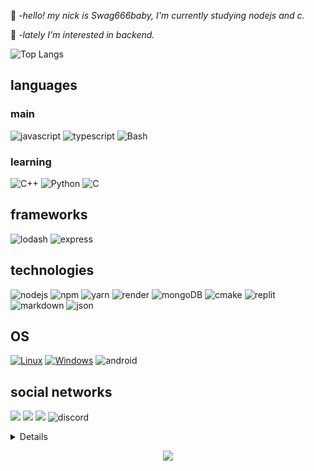 🦄 -*hello! my nick is Swag666baby, I'm currently studying nodejs and c.*

💠 -*lately I'm interested in backend.*

![Top Langs](https://github-readme-stats.vercel.app/api/top-langs/?username=Swag666baby&layout=compact&theme=radical)


## languages 
<p align="">

  ### main
  ![javascript](https://img.shields.io/badge/javascript-black?style=for-the-badge&logo=javascript)
![typescript](https://img.shields.io/badge/TypeScript-black?style=for-the-badge&logo=typescript&logoColor=white)
![Bash](https://img.shields.io/badge/bash-black?style=for-the-badge&logo=gnu-bash&logoColor=white)

  ### learning 
![C++](https://img.shields.io/badge/c++-black?style=for-the-badge&logo=cplusplus)
![Python](https://img.shields.io/badge/python-black?style=for-the-badge&logo=python)
![C](https://img.shields.io/badge/c-black?style=for-the-badge&logo=c)

## frameworks 
![lodash](https://img.shields.io/badge/Lodash-black?style=for-the-badge&logo=lodash&logoColor=white)
![express](https://img.shields.io/badge/Express.js-000000?style=for-the-badge&logo=express&logoColor=white)

## technologies 
![nodejs](https://img.shields.io/badge/Node.js-black?style=for-the-badge&logo=nodedotjs&logoColor=white)
![npm](https://img.shields.io/badge/npm-black?style=for-the-badge&logo=npm&logoColor=white)
![yarn](https://img.shields.io/badge/Yarn-black?style=for-the-badge&logo=yarn&logoColor=white)
![render](https://img.shields.io/badge/Render-black?style=for-the-badge&logo=render&logoColor=white)
![mongoDB](https://img.shields.io/badge/MongoDB-black?style=for-the-badge&logo=mongodb&logoColor=white)
![cmake](https://img.shields.io/badge/CMake-black?style=for-the-badge&logo=cmake&logoColor=white)
![replit](https://img.shields.io/badge/replit-black?style=for-the-badge&logo=replit&logoColor=white)
![markdown](https://img.shields.io/badge/Markdown-000000?style=for-the-badge&logo=markdown&logoColor=white)
![json](https://img.shields.io/badge/json-black?style=for-the-badge&logo=json&logoColor=white)

## OS
[![Linux](https://img.shields.io/badge/linux-black?style=for-the-badge&logo=Linux)](https://github.com/wervlad)
[![Windows](https://img.shields.io/badge/Windows-black?style=for-the-badge&logo=Windows)](https://github.com/wervlad)
![android](https://img.shields.io/badge/Android-black?style=for-the-badge&logo=android&logoColor=white)

## social networks 
  <a href="https://wa.me/556294530374"><img src="https://img.shields.io/badge/WhatsApp-black?style=for-the-badge&logo=whatsapp&logoColor=#00FF00"></a>
  <a href="https://github.com/Swag666baby/"><img src="https://img.shields.io/badge/GitHub-100000?style=for-the-badge&logo=github&logoColor=white"></a>
<a href="https://www.npmjs.com/~swag666baby"><img
src=https://camo.githubusercontent.com/b47580b7e8e0b4ce9bb718070140318f72d316a0c88e0dd53a5ac4b0bdfc755e/68747470733a2f2f696d672e736869656c64732e696f2f62616467652f4e504d2d2532333030303030302e7376673f7374796c653d666f722d7468652d6261646765266c6f676f3d6e706d266c6f676f436f6c6f723d7768697465></a>
![discord](https://img.shields.io/badge/Discord-black?style=for-the-badge&logo=discord&logoColor=white)

<details>
<p align="center">
  <a href="https://github.com/Swag666baby">
    <img src="http://github-profile-summary-cards.vercel.app/api/cards/profile-details?username=Swag666baby&theme=transparent" />
  </a>
  <a href="https://github.com/Swag666baby">
    <img src="https://github-readme-streak-stats.herokuapp.com/?user=Swag666baby&hide_border=true&card_width=338&theme=transparent" />
  </a>
  <a href="https://github.com/Swag666baby">
    <img src="http://github-profile-summary-cards.vercel.app/api/cards/stats?username=Swag666baby&theme=transparent" />
  </a>
</p>
</details>

<p align="center">
  <a href="https://github.com/Swag666baby">
    <img src="https://komarev.com/ghpvc/?username=Swag666baby&color=blue&style=flat)" />
  </a>
</p>
 
